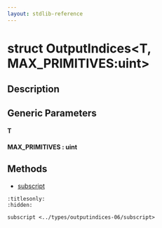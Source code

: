 ```yaml
---
layout: stdlib-reference
---
```


# struct OutputIndices\<T, MAX\_PRIMITIVES:uint\>

## Description



## Generic Parameters

####  <a id="typeparam-T"></a>T
####  <a id="decl-MAX_PRIMITIVES"></a>MAX\_PRIMITIVES  : uint

## Methods

* [subscript](subscript.html)


```{toctree}
:titlesonly:
:hidden:

subscript <../types/outputindices-06/subscript>
```

